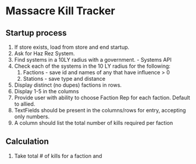 # Massacre Kill Tracker

## Startup process

1. If store exists, load from store and end startup.
2. Ask for Haz Rez System.
3. Find systems in a 10LY radius with a government. - Systems API
4. Check each of the systems in the 10 LY radius for the following:
   1. Factions - save id and names of any that have influence > 0
   2. Stations - save type and distance
5. Display distinct (no dupes) factions in rows.
6. Display 1-5 in the columns
7. Provide user with ability to choose Faction Rep for each faction. Default to allied.
8. TextFields should be present in the columns/rows for entry, accepting only numbers.
9. A column should list the total number of kills required per faction

## Calculation

1. Take total # of kills for a faction and
